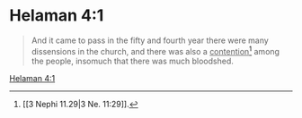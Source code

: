 # Helaman 4:1

> And it came to pass in the fifty and fourth year there were many dissensions in the church, and there was also a <u>contention</u>[^a] among the people, insomuch that there was much bloodshed.

[Helaman 4:1](https://www.churchofjesuschrist.org/study/scriptures/bofm/hel/4?lang=eng&id=p1#p1)


[^a]: [[3 Nephi 11.29|3 Ne. 11:29]].  
